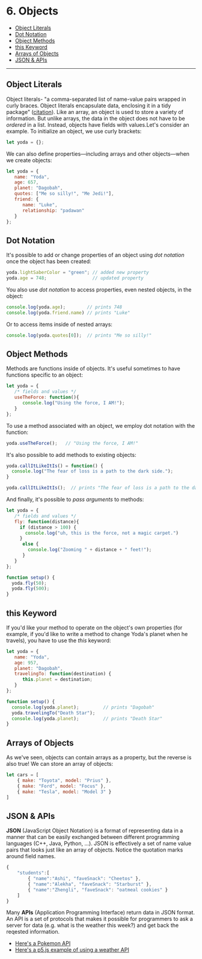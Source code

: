 # 6. Objects

  - [Object Literals](#object-literals)
  - [Dot Notation](#dot-notation)
  - [Object Methods](#object-methods)
  - [this Keyword](#this-keyword)
  - [Arrays of Objects](#arrays-of-objects)
  - [JSON & APIs](#json--apis)

---
## Object Literals

Object literals- "a comma-separated list of name-value pairs wrapped in curly braces. Object literals encapsulate data, enclosing it in a tidy package" ([citation](http://www.dyn-web.com/tutorials/object-literal/)). Like an array, an object is used to store a variety of information. But unlike arrays, the data in the object does not have to be _ordered_ in a list. Instead, objects have fields with values.Let's consider an example. To initialize an object, we use curly brackets:

```javascript
let yoda = {};
```

We can also define properties—including arrays and other objects—when we create objects:

```javascript
let yoda = {
   name: "Yoda",
   age: 657,
   planet: "Dagobah",
   quotes: ["Me so silly!", "Me Jedi!"],
   friend: {
      name: "Luke",
      relationship: "padawan"
   }
};
```

## Dot Notation

It's possible to add or change properties of an object using _dot notation_ once the object has been created:

```javascript
yoda.lightSaberColor = "green"; // added new property
yoda.age = 748;                 // updated property
```

You also use _dot notation_ to access properties, even nested objects, in the object:

```javascript
console.log(yoda.age);        // prints 748
console.log(yoda.friend.name) // prints "Luke"
```

Or to access items inside of nested arrays:

```javascript
console.log(yoda.quotes[0]);  // prints "Me so silly!"
```


## Object Methods

Methods are functions inside of objects. It's useful sometimes to have functions specific to an object:

```javascript
let yoda = {
   /* fields and values */
   useTheForce: function(){
      console.log("Using the force, I AM!");
   }
};
```

To use a method associated with an object, we employ dot notation with the function:

```javascript
yoda.useTheForce();   // "Using the force, I AM!"
```

It's also possible to add methods to existing objects:

```javascript
yoda.callItLikeItIs() = function() {
  console.log("The fear of loss is a path to the dark side.");
}

yoda.callItLikeItIs();  // prints "The fear of loss is a path to the dark side."
```

And finally, it's possible to _pass arguments_ to methods:

```javascript
let yoda = {
   /* fields and values */
   fly: function(distance){
     if (distance > 100) {
       console.log("uh, this is the force, not a magic carpet.")
     }
      else {
        console.log("Zooming " + distance + " feet!");
      }
   }
};

function setup() {
  yoda.fly(50);
  yoda.fly(500);
}
```

## this Keyword

If you'd like your method to operate on the object's own properties (for example, if you'd like to write a method to change Yoda's planet when he travels), you have to use the _this_ keyword:

```javascript
let yoda = {
   name: "Yoda",
   age: 957,
   planet: "Dagobah",
   travelingTo: function(destination) {
      this.planet = destination;
   }
};

function setup() {
  console.log(yoda.planet);         // prints "Dagobah"
  yoda.travelingTo("Death Star");
  console.log(yoda.planet);         // prints "Death Star"
}

```

## Arrays of Objects
As we've seen, objects can contain arrays as a property, but the reverse is also true! We can store an array of objects:

```javascript
let cars = [
    { make: "Toyota", model: "Prius" },
    { make: "Ford", model: "Focus" },
    { make: "Tesla", model: "Model 3" }
]
```

## JSON & APIs
**JSON** (JavaScript Object Notation) is a format of representing data in a manner that can be easily exchanged between different programming languages (C++, Java, Python, ...). JSON is effectively a set of name value pairs that looks just like an array of objects. Notice the quotation marks around field names.

```javascript
{
    "students":[  
        { "name":"Ashi", "faveSnack": "Cheetos" },  
        { "name":"Alekha", "faveSnack": "Starburst" },  
        { "name":"Zhengli", "faveSnack": "oatmeal cookies" }  
    ]
} 
```

Many **APIs** (Application Programming Interface) return data in JSON format. An API is a set of protocols that makes it possible for programmers to ask a server for data (e.g. what is the weather this week?) and get back the reqested information. 


* [Here's a Pokemon API](https://pokeapi.co/)
* [Here's a p5.js example of using a weather API](https://p5js.org/examples/hello-p5-weather.html)